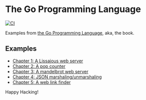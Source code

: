 # The Go Programming Language

[![CI](https://github.com/keithnoguchi/book-go/actions/workflows/ci.yml/badge.svg)](
https://github.com/keithnoguchi/book-go/actions)

[the go programming language]: https://www.gopl.io/

Examples from [the Go Programming Language], aka, the book.

## Examples

- [Chapter 1: A Lissajous web server](ch01/main.go)
- [Chapter 2: A pop counter](ch02/main.go)
- [Chapter 3: A mandelbrot web server](ch03/main.go)
- [Chapter 4: JSON marshaling/unmarshaling](ch04/main.go)
- [Chapter 5: A web link finder](ch05/main.go)

Happy Hacking!
